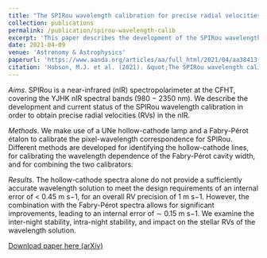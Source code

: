 ```yaml
---
title: "The SPIRou wavelength calibration for precise radial velocities in the near infrared"
collection: publications
permalink: /publication/spirou-wavelength-calib
excerpt: 'This paper describes the development of the SPIRou wavelength calibration using a UNe hollow-cathode lamp and a Fabry-Pérot étalon.'
date: 2021-04-09
venue: 'Astronomy & Astrophysics'
paperurl: 'https://www.aanda.org/articles/aa/full_html/2021/04/aa38413-20/aa38413-20.html'
citation: 'Hobson, M.J. et al. (2021). &quot;The SPIRou wavelength calibration for precise radial velocities in the near infrared.&quot; <i>Astronomy & Astrophysics</i>. 648, A48.'
---
```

*Aims*. SPIRou is a near-infrared (nIR) spectropolarimeter at the CFHT, covering the YJHK nIR spectral bands (980 − 2350 nm). We describe the development and current status of the SPIRou wavelength calibration in order to obtain precise radial velocities (RVs) in the nIR.

*Methods*. We make use of a UNe hollow-cathode lamp and a Fabry-Pérot étalon to calibrate the pixel-wavelength correspondence for SPIRou. Different methods are developed for identifying the hollow-cathode lines, for calibrating the wavelength dependence of the Fabry-Pérot cavity width, and for combining the two calibrators.

*Results*. The hollow-cathode spectra alone do not provide a sufficiently accurate wavelength solution to meet the design requirements of an internal error of < 0.45 m s−1, for an overall RV precision of 1 m s−1. However, the combination with the Fabry-Pérot spectra allows for significant improvements, leading to an internal error of ∼ 0.15 m s−1. We examine the inter-night stability, intra-night stability, and impact on the stellar RVs of the wavelength solution.

[Download paper here (arXiv)](https://arxiv.org/pdf/2102.02324)

